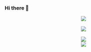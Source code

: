 ### Hi there 👋


<div align="center">
<img src="https://github-readme-stats.vercel.app/api/top-langs/?username=sena-22&layout=compact"><br><br>
<img src="https://github-readme-stats.vercel.app/api?username=sena-22&show_icons=true">
</div> <br>

<div align="center">
<img src="https://img.shields.io/badge/Javascript-F7DF1E?style=flat-square&logo=JavaScript&logoColor=white"> <br>
  <img src = "https://img.shields.io/badge/tomato-tomato-red">
</div>




<!--
**sena-22/sena-22** is a ✨ _special_ ✨ repository because its `README.md` (this file) appears on your GitHub profile.




Here are some ideas to get you started:

- 🔭 I’m currently working on ...
- 🌱 I’m currently learning ...
- 👯 I’m looking to collaborate on ...
- 🤔 I’m looking for help with ...
- 💬 Ask me about ...
- 📫 How to reach me: ...
- 😄 Pronouns: ...
- ⚡ Fun fact: ...
-->
